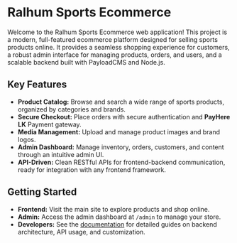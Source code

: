 # Ralhum Sports Ecommerce

Welcome to the Ralhum Sports Ecommerce web application! This project is a modern, full-featured ecommerce platform designed for selling sports products online. It provides a seamless shopping experience for customers, a robust admin interface for managing products, orders, and users, and a scalable backend built with PayloadCMS and Node.js.

## Key Features

- **Product Catalog:** Browse and search a wide range of sports products, organized by categories and brands.
- **Secure Checkout:** Place orders with secure authentication and **PayHere LK** Payment gateway.
- **Media Management:** Upload and manage product images and brand logos.
- **Admin Dashboard:** Manage inventory, orders, customers, and content through an intuitive admin UI.
- **API-Driven:** Clean RESTful APIs for frontend-backend communication, ready for integration with any frontend framework.

## Getting Started

- **Frontend:** Visit the main site to explore products and shop online.
- **Admin:** Access the admin dashboard at `/admin` to manage your store.
- **Developers:** See the [documentation](/docs) for detailed guides on backend architecture, API usage, and customization.
